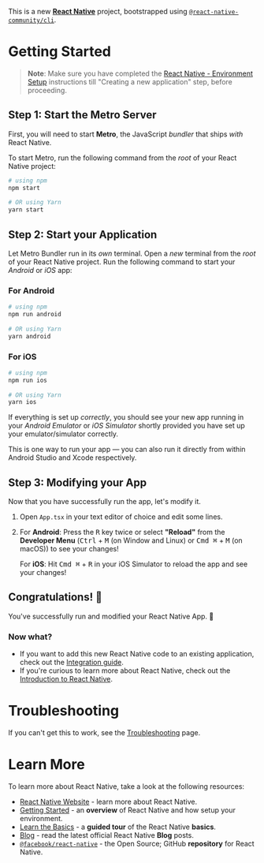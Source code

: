 This is a new [**React Native**](https://reactnative.dev) project, bootstrapped using [`@react-native-community/cli`](https://github.com/react-native-community/cli).
 
# Getting Started
 
>**Note**: Make sure you have completed the [React Native - Environment Setup](https://reactnative.dev/docs/environment-setup) instructions till "Creating a new application" step, before proceeding.
 
## Step 1: Start the Metro Server
 
First, you will need to start **Metro**, the JavaScript _bundler_ that ships _with_ React Native.
 
To start Metro, run the following command from the _root_ of your React Native project:
 
```bash
# using npm
npm start
 
# OR using Yarn
yarn start
```
 
## Step 2: Start your Application
 
Let Metro Bundler run in its _own_ terminal. Open a _new_ terminal from the _root_ of your React Native project. Run the following command to start your _Android_ or _iOS_ app:
 
### For Android
 
```bash
# using npm
npm run android
 
# OR using Yarn
yarn android
```
 
### For iOS
 
```bash
# using npm
npm run ios
 
# OR using Yarn
yarn ios
```
 
If everything is set up _correctly_, you should see your new app running in your _Android Emulator_ or _iOS Simulator_ shortly provided you have set up your emulator/simulator correctly.
 
This is one way to run your app — you can also run it directly from within Android Studio and Xcode respectively.
 
## Step 3: Modifying your App
 
Now that you have successfully run the app, let's modify it.
 
1. Open `App.tsx` in your text editor of choice and edit some lines.
2. For **Android**: Press the <kbd>R</kbd> key twice or select **"Reload"** from the **Developer Menu** (<kbd>Ctrl</kbd> + <kbd>M</kbd> (on Window and Linux) or <kbd>Cmd ⌘</kbd> + <kbd>M</kbd> (on macOS)) to see your changes!
 
   For **iOS**: Hit <kbd>Cmd ⌘</kbd> + <kbd>R</kbd> in your iOS Simulator to reload the app and see your changes!
 
## Congratulations! :tada:
 
You've successfully run and modified your React Native App. :partying_face:
 
### Now what?
 
- If you want to add this new React Native code to an existing application, check out the [Integration guide](https://reactnative.dev/docs/integration-with-existing-apps).
- If you're curious to learn more about React Native, check out the [Introduction to React Native](https://reactnative.dev/docs/getting-started).
 
# Troubleshooting
 
If you can't get this to work, see the [Troubleshooting](https://reactnative.dev/docs/troubleshooting) page.
 
# Learn More
 
To learn more about React Native, take a look at the following resources:
 
- [React Native Website](https://reactnative.dev) - learn more about React Native.
- [Getting Started](https://reactnative.dev/docs/environment-setup) - an **overview** of React Native and how setup your environment.
- [Learn the Basics](https://reactnative.dev/docs/getting-started) - a **guided tour** of the React Native **basics**.
- [Blog](https://reactnative.dev/blog) - read the latest official React Native **Blog** posts.
- [`@facebook/react-native`](https://github.com/facebook/react-native) - the Open Source; GitHub **repository** for React Native.
